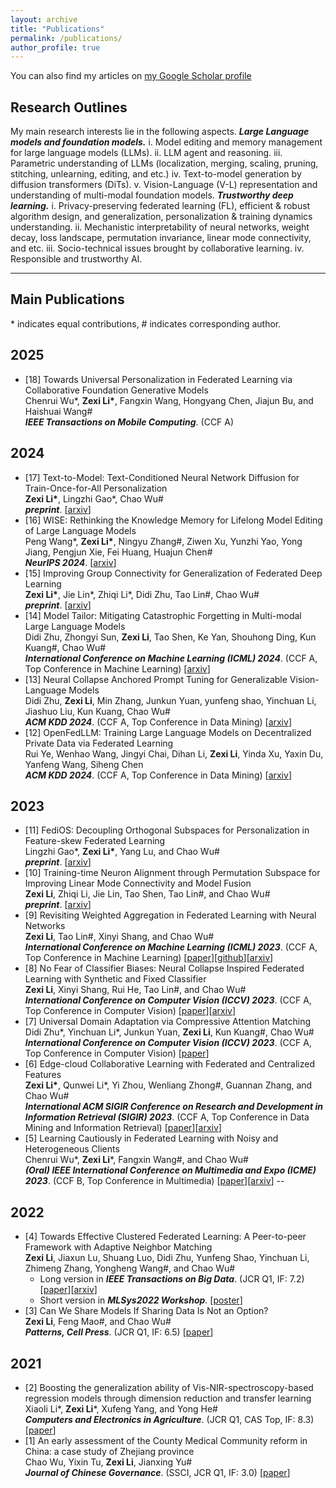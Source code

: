 ```yaml
---
layout: archive
title: "Publications"
permalink: /publications/
author_profile: true
---
```


You can also find my articles on [my Google Scholar profile](https://scholar.google.com/citations?hl=zh-CN&user=6lMg5eoAAAAJ)

## Research Outlines
My main research interests lie in the following aspects. __*Large Language models and foundation models.*__ i. Model editing and
memory management for large language models (LLMs). ii. LLM agent and reasoning. iii. Parametric understanding of LLMs (localization, merging, scaling, pruning, stitching, unlearning,
editing, and etc.) iv. Text-to-model generation by diffusion transformers (DiTs). v. Vision-Language
(V-L) representation and understanding of multi-modal foundation models.
__*Trustworthy deep learning.*__ i. Privacy-preserving federated learning (FL), efficient & robust
algorithm design, and generalization, personalization & training dynamics understanding. ii.
Mechanistic interpretability of neural networks, weight decay, loss landscape, permutation
invariance, linear mode connectivity, and etc. iii. Socio-technical issues brought by collaborative
learning. iv. Responsible and trustworthy AI.
<!--
* **Optimization, Generalization, and Personalization of Deep Learning under Collaboration**
  * Federated deep Learning.
    * *Generalization and optimization*: improving generalization and gaining insights in training dynamics \[9, 15\].
    * *Personalization*: general personalization \[8\], personalization under clustered heterogeneity \[4\], personalization under feature skew \[11\].
    * *Robustness*: joint problem of noisy labels and non-IID data \[5\].
    * *Federated large language model* \[12, 15\].
  * Edge-cloud collaborative & domain-transferred machine learning.
    *  *Edge-cloud collaboration in recommender systems* \[6\].
    *  *Transfer learning of regression models* \[2\].
    *  *Domain adaptation* \[7\].
  * Train-once-for-all personalization \[17\].
  * Socio-technical issues brought by big data and machine learning.
    *  *Data collaboration and open science* \[3\].
    *  *Big data driven medical reform studies* \[1\].

* **Model Manipulation for Foundation Models**
  * *Model fusion* and *linear mode connectivity* \[10\].
  * *Model editing* of large language models \[16\].
  * *Model generation*: text-to-model generative diffusion transformer \[17\].
  * *Model tailor*: mitigating catastrophic forgetting in multi-modal large language models \[14\].
  * *Neural-collapse-inspired representation learning*: i) federated learning \[8\]; ii) prompt tuning for CLIP \[13\].-->
    
--------
## Main Publications
\* indicates equal contributions, \# indicates corresponding author.

## 2025
- \[18\] Towards Universal Personalization in Federated Learning via Collaborative Foundation Generative Models  
  Chenrui Wu\*, **Zexi Li\***, Fangxin Wang, Hongyang Chen, Jiajun Bu, and Haishuai Wang\#  
  _**IEEE Transactions on Mobile Computing**_. (CCF A)

## 2024
- \[17\] Text-to-Model: Text-Conditioned Neural Network Diffusion for Train-Once-for-All Personalization  
   **Zexi Li\***, Lingzhi Gao\*, Chao Wu\#  
  _**preprint**_. \[[arxiv](https://arxiv.org/pdf/2405.14132)\]
- \[16\] WISE: Rethinking the Knowledge Memory for Lifelong Model Editing of Large Language Models  
   Peng Wang\*, **Zexi Li\***, Ningyu Zhang\#, Ziwen Xu, Yunzhi Yao, Yong Jiang, Pengjun Xie, Fei Huang, Huajun Chen\#  
  _**NeurIPS 2024**_. \[[arxiv](https://arxiv.org/pdf/2405.14768)\]
- \[15\] Improving Group Connectivity for Generalization of Federated Deep Learning  
  **Zexi Li\***, Jie Lin\*, Zhiqi Li\*, Didi Zhu, Tao Lin\#, Chao Wu\#  
  _**preprint**_. \[[arxiv](https://arxiv.org/pdf/2402.18949.pdf)\]
- \[14\] Model Tailor: Mitigating Catastrophic Forgetting in Multi-modal Large Language Models  
  Didi Zhu, Zhongyi Sun, **Zexi Li**, Tao Shen, Ke Yan, Shouhong Ding, Kun Kuang\#, Chao Wu\#  
  _**International Conference on Machine Learning (ICML) 2024**_. (CCF A, Top Conference in Machine Learning) \[[arxiv](https://arxiv.org/pdf/2402.12048.pdf)\]
- \[13\] Neural Collapse Anchored Prompt Tuning for Generalizable Vision-Language Models  
  Didi Zhu, **Zexi Li**, Min Zhang, Junkun Yuan, yunfeng shao, Yinchuan Li, Jiashuo Liu, Kun Kuang, Chao Wu\#  
  _**ACM KDD 2024**_. (CCF A, Top Conference in Data Mining) \[[arxiv](https://arxiv.org/pdf/2306.15955.pdf)\]
- \[12\] OpenFedLLM: Training Large Language Models on Decentralized Private Data via Federated Learning   
  Rui Ye, Wenhao Wang, Jingyi Chai, Dihan Li, **Zexi Li**, Yinda Xu, Yaxin Du, Yanfeng Wang, Siheng Chen  
  _**ACM KDD 2024**_. (CCF A, Top Conference in Data Mining) \[[arxiv](https://arxiv.org/pdf/2402.06954)\]


## 2023
<!--  
- \[13\] Towards Universal Personalization in Federated Learning via Collaborative Foundation Generative Models  
  Chenrui Wu\*, **Zexi Li\***, Fangxin Wang, Hongyang Chen, Jiajun Bu, and Haishuai Wang\*  
  _**preprint**_. 
- \[12\] Unveiling Linear Mode Connectivity of Re-basin from Neuron Distribution Perspective  
  Zhiqi Li\*, **Zexi Li\***, Mian Wu\*, Cheng Wan, and Chao Wu\#  
  _**preprint**_.  -->
- \[11\] FediOS: Decoupling Orthogonal Subspaces for Personalization in Feature-skew Federated Learning  
  Lingzhi Gao\*, **Zexi Li\***, Yang Lu, and Chao Wu\#  
  _**preprint**_. \[[arxiv](https://arxiv.org/pdf/2311.18559.pdf)\]
- \[10\] Training-time Neuron Alignment through Permutation Subspace for Improving Linear Mode Connectivity and Model Fusion  
  **Zexi Li**, Zhiqi Li, Jie Lin, Tao Shen, Tao Lin\#, and Chao Wu\#  
  _**preprint**_. \[[arxiv](https://arxiv.org/abs/2402.01342)\]
- \[9\] Revisiting Weighted Aggregation in Federated Learning with Neural Networks  
  **Zexi Li**, Tao Lin\#, Xinyi Shang, and Chao Wu\#  
  _**International Conference on Machine Learning (ICML) 2023**_. (CCF A, Top Conference in Machine Learning) \[[paper](https://proceedings.mlr.press/v202/li23s.html)\]\[[github](https://github.com/ZexiLee/ICML-2023-FedLAW)\]\[[arxiv](https://arxiv.org/abs/2302.10911)\]
- \[8\] No Fear of Classifier Biases: Neural Collapse Inspired Federated Learning with Synthetic and Fixed Classifier  
  **Zexi Li**, Xinyi Shang, Rui He, Tao Lin\#, and Chao Wu\#  
  _**International Conference on Computer Vision (ICCV) 2023**_. (CCF A, Top Conference in Computer Vision) \[[paper](https://openaccess.thecvf.com/content/ICCV2023/papers/Li_No_Fear_of_Classifier_Biases_Neural_Collapse_Inspired_Federated_Learning_ICCV_2023_paper.pdf)\]\[[arxiv](https://arxiv.org/abs/2303.10058)\]
- \[7\] Universal Domain Adaptation via Compressive Attention Matching  
  Didi Zhu\*, Yinchuan Li\*, Junkun Yuan, **Zexi Li**, Kun Kuang\#, Chao Wu\#  
  _**International Conference on Computer Vision (ICCV) 2023**_. (CCF A, Top Conference in Computer Vision) \[[paper](https://openaccess.thecvf.com/content/ICCV2023/papers/Zhu_Universal_Domain_Adaptation_via_Compressive_Attention_Matching_ICCV_2023_paper.pdf)\]
- \[6\] Edge-cloud Collaborative Learning with Federated and Centralized Features  
  **Zexi Li\***, Qunwei Li\*, Yi Zhou, Wenliang Zhong\#, Guannan Zhang, and Chao Wu\#  
  _**International ACM SIGIR Conference on Research and Development in Information Retrieval (SIGIR) 2023**_. (CCF A, Top Conference in Data Mining and Information Retrieval) \[[paper](https://dl.acm.org/doi/abs/10.1145/3539618.3591976)\]\[[arxiv](https://arxiv.org/abs/2304.05871)\]
- \[5\] Learning Cautiously in Federated Learning with Noisy and Heterogeneous Clients  
  Chenrui Wu\*, **Zexi Li**\*, Fangxin Wang\#, and Chao Wu\#  
  _**(Oral) IEEE International Conference on Multimedia and Expo (ICME) 2023**_. (CCF B, Top Conference in Multimedia) \[[paper](https://www.computer.org/csdl/proceedings-article/icme/2023/689100a660/1PTNcsYjSRG)\]\[[arxiv](https://arxiv.org/abs/2304.02892)\]
--

  
## 2022
- \[4\] Towards Effective Clustered Federated Learning: A Peer-to-peer Framework with Adaptive Neighbor Matching  
  **Zexi Li**, Jiaxun Lu, Shuang Luo, Didi Zhu, Yunfeng Shao, Yinchuan Li, Zhimeng Zhang, Yongheng Wang\#, and Chao Wu\#   
  - Long version in _**IEEE Transactions on Big Data**_. (JCR Q1, IF: 7.2) \[[paper](https://www.computer.org/csdl/journal/bd/5555/01/09954190/1Inoq0EldXG)\]\[[arxiv](https://arxiv.org/pdf/2203.12285.pdf)\]
  - Short version in _**MLSys2022 Workshop**_. \[[poster](https://crossfl2022.github.io/abstracts/Abstract4.pdf)\]
- \[3\] Can We Share Models If Sharing Data Is Not an Option?  
  **Zexi Li**, Feng Mao\#, and Chao Wu\#  
  _**Patterns, Cell Press**._ (JCR Q1, IF: 6.5) \[[paper](https://www.cell.com/patterns/fulltext/S2666-3899(22)00228-8#%20)\]
  
## 2021
- \[2\] Boosting the generalization ability of Vis-NIR-spectroscopy-based regression models through dimension reduction and transfer learning  
  Xiaoli Li\*, **Zexi Li**\*, Xufeng Yang, and Yong He\#  
  _**Computers and Electronics in Agriculture**_. (JCR Q1, CAS Top, IF: 8.3) \[[paper](https://www.sciencedirect.com/science/article/pii/S0168169921001757)\] 
- \[1\] An early assessment of the County Medical Community reform in China: a case study of Zhejiang province  
  Chao Wu, Yixin Tu, **Zexi Li**, Jianxing Yu\#  
  _**Journal of Chinese Governance**_. (SSCI, JCR Q1, IF: 3.0) \[[paper](https://www.tandfonline.com/doi/abs/10.1080/23812346.2021.1978722)\]
